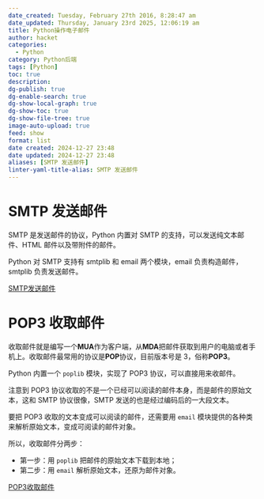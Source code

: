 ```yaml
---
date_created: Tuesday, February 27th 2016, 8:28:47 am
date_updated: Thursday, January 23rd 2025, 12:06:19 am
title: Python操作电子邮件
author: hacket
categories:
  - Python
category: Python后端
tags: [Python]
toc: true
description: 
dg-publish: true
dg-enable-search: true
dg-show-local-graph: true
dg-show-toc: true
dg-show-file-tree: true
image-auto-upload: true
feed: show
format: list
date created: 2024-12-27 23:48
date updated: 2024-12-27 23:48
aliases: [SMTP 发送邮件]
linter-yaml-title-alias: SMTP 发送邮件
---
```


# SMTP 发送邮件

SMTP 是发送邮件的协议，Python 内置对 SMTP 的支持，可以发送纯文本邮件、HTML 邮件以及带附件的邮件。

Python 对 SMTP 支持有 smtplib 和 email 两个模块，email 负责构造邮件，smtplib 负责发送邮件。

[SMTP发送邮件](https://www.liaoxuefeng.com/wiki/1016959663602400/1017790702398272)

# POP3 收取邮件

收取邮件就是编写一个**MUA**作为客户端，从**MDA**把邮件获取到用户的电脑或者手机上。收取邮件最常用的协议是**POP**协议，目前版本号是 3，俗称**POP3**。

Python 内置一个 `poplib` 模块，实现了 POP3 协议，可以直接用来收邮件。

注意到 POP3 协议收取的不是一个已经可以阅读的邮件本身，而是邮件的原始文本，这和 SMTP 协议很像，SMTP 发送的也是经过编码后的一大段文本。

要把 POP3 收取的文本变成可以阅读的邮件，还需要用 `email` 模块提供的各种类来解析原始文本，变成可阅读的邮件对象。

所以，收取邮件分两步：

- 第一步：用 `poplib` 把邮件的原始文本下载到本地；
- 第二步：用 `email` 解析原始文本，还原为邮件对象。

[POP3收取邮件](https://www.liaoxuefeng.com/wiki/1016959663602400/1017800447489504)
